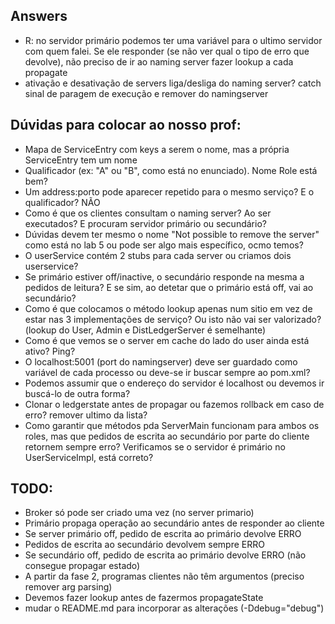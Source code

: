 ## Answers

- R: no servidor primário podemos ter uma variável para o ultimo servidor com quem falei. Se ele responder (se não ver qual o tipo de erro que devolve), não preciso de ir ao naming server fazer lookup a cada propagate
- ativação e desativação de servers liga/desliga do naming server? catch sinal de paragem de execução e remover do namingserver

## Dúvidas para colocar ao nosso prof:
- Mapa de ServiceEntry com keys a serem o nome, mas a própria ServiceEntry tem um nome
- Qualificador (ex: "A" ou "B", como está no enunciado). Nome Role está bem?
- Um address:porto pode aparecer repetido para o mesmo serviço? E o qualificador? NÃO
- Como é que os clientes consultam o naming server? Ao ser executados? E procuram servidor primário ou secundário?
- Dúvidas devem ter mesmo o nome "Not possible to remove the server" como está no lab 5 ou pode ser algo mais específico, ocmo temos?
- O userService contém 2 stubs para cada server ou criamos dois userservice?
- Se primário estiver off/inactive, o secundário responde na mesma a pedidos de leitura? E se sim, ao detetar que o primário está off, vai ao secundário?
- Como é que colocamos o método lookup apenas num sitio em vez de estar nas 3 implementações de serviço? Ou isto não vai ser valorizado? (lookup do User, Admin e DistLedgerServer é semelhante)
- Como é que vemos se o server em cache do lado do user ainda está ativo? Ping?
- O localhost:5001 (port do namingserver) deve ser guardado como variável de cada processo ou deve-se ir buscar sempre ao pom.xml?
- Podemos assumir que o endereço do servidor é localhost ou devemos ir buscá-lo de outra forma?
- Clonar o ledgerstate antes de propagar ou fazemos rollback em caso de erro? remover ultimo da lista?
- Como garantir que métodos pda ServerMain funcionam para ambos os roles, mas que pedidos de escrita ao secundário por parte do cliente retornem sempre erro? Verificamos se o servidor é primário no UserServiceImpl, está correto?

## TODO:
- Broker só pode ser criado uma vez (no server primario)
- Primário propaga operação ao secundário antes de responder ao cliente
- Se server primário off, pedido de escrita ao primário devolve ERRO
- Pedidos de escrita ao secundário devolvem sempre ERRO
- Se secundário off, pedido de escrita ao primário devolve ERRO (não consegue propagar estado)
- A partir da fase 2, programas clientes não têm argumentos (preciso remover arg parsing)
- Devemos fazer lookup antes de fazermos propagateState
- mudar o README.md para incorporar as alterações (-Ddebug="debug")
